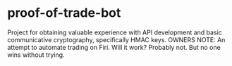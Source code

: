 # proof-of-trade-bot
Project for obtaining valuable experience with API development and basic communicative cryptography, specifically HMAC keys. 
OWNERS NOTE: An attempt to automate trading on Firi. Will it work? Probably not. But no one wins without trying.
